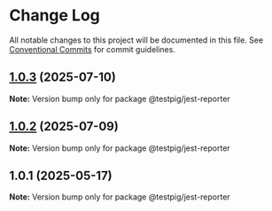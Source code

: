 # Change Log

All notable changes to this project will be documented in this file.
See [Conventional Commits](https://conventionalcommits.org) for commit guidelines.

## [1.0.3](https://github.com/testpig-io/node-reporters/compare/@testpig/jest-reporter@1.0.2...@testpig/jest-reporter@1.0.3) (2025-07-10)

**Note:** Version bump only for package @testpig/jest-reporter





## [1.0.2](https://github.com/testpig-io/node-reporters/compare/@testpig/jest-reporter@1.0.1...@testpig/jest-reporter@1.0.2) (2025-07-09)

**Note:** Version bump only for package @testpig/jest-reporter





## 1.0.1 (2025-05-17)

**Note:** Version bump only for package @testpig/jest-reporter
